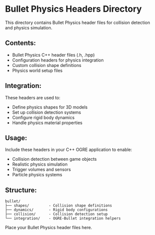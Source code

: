 # Bullet Physics Headers Directory

This directory contains Bullet Physics header files for collision detection and physics simulation.

## Contents:
- Bullet Physics C++ header files (.h, .hpp)
- Configuration headers for physics integration
- Custom collision shape definitions
- Physics world setup files

## Integration:
These headers are used to:
- Define physics shapes for 3D models
- Set up collision detection systems
- Configure rigid body dynamics
- Handle physics material properties

## Usage:
Include these headers in your C++ OGRE application to enable:
- Collision detection between game objects
- Realistic physics simulation  
- Trigger volumes and sensors
- Particle physics systems

## Structure:
```
bullet/
├── shapes/         - Collision shape definitions
├── dynamics/       - Rigid body configurations
├── collision/      - Collision detection setup
└── integration/    - OGRE-Bullet integration helpers
```

Place your Bullet Physics header files here.